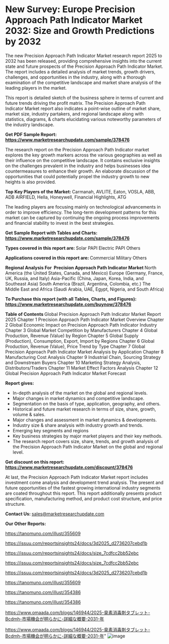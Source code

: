 # New Survey: Europe Precision Approach Path Indicator Market 2032: Size and Growth Predictions by 2032

The new Precision Approach Path Indicator Market research report 2025 to 2032 has been released, providing comprehensive insights into the current state and future prospects of the Precision Approach Path Indicator Market. The report includes a detailed analysis of market trends, growth drivers, challenges, and opportunities in the industry, along with a thorough examination of the competitive landscape and market share analysis of the leading players in the market.

This report is detailed sketch of the business sphere in terms of current and future trends driving the profit matrix. The Precision Approach Path Indicator Market report also indicates a point-wise outline of market share, market size, industry partakers, and regional landscape along with statistics, diagrams, &amp; charts elucidating various noteworthy parameters of the industry landscape.

<strong><b>Get PDF Sample Report: <a href=https://www.marketresearchupdate.com/sample/378476>https://www.marketresearchupdate.com/sample/378476</a></b></strong>

The research report on the Precision Approach Path Indicator market explores the key growth markers across the various geographies as well as their influence on the competitive landscape. It contains exclusive insights on the challenges prevalent in the industry and helps businesses idea countermeasures to enhance their growth. An elaborate discussion of the opportunities that could potentially propel the industry growth to new heights is also provided.

<strong><b>Top Key Players of the Market:
</b></strong>Carmanah, AVLITE, Eaton, VOSLA, ABB, ADB AIRFIELD, Hella, Honeywell, Financial Highlights, ATG<strong><b>
</b></strong>

The leading players are focusing mainly on technological advancements in order to improve efficiency. The long-term development patterns for this market can be captured by continuing the ongoing process improvements and financial stability to invest in the best strategies.

<strong><b>Get Sample Report with Tables and Charts: <a href=https://www.marketresearchupdate.com/sample/378476>https://www.marketresearchupdate.com/sample/378476</a></b></strong>

<strong><b>Types covered in this report are:
</b></strong>Solar PAPI
Electric PAPI
Others<strong><b>
</b></strong>

<strong><b>Applications covered in this report are:
</b></strong>Commercial
Military
Others<strong><b>
</b></strong>

<strong><b>Regional Analysis For  Precision Approach Path Indicator Market</b></strong><strong><b>
</b></strong>North America (the United States, Canada, and Mexico)
Europe (Germany, France, UK, Russia, and Italy)
Asia-Pacific (China, Japan, Korea, India, and Southeast Asia)
South America (Brazil, Argentina, Colombia, etc.)
The Middle East and Africa (Saudi Arabia, UAE, Egypt, Nigeria, and South Africa)

<strong><b>To Purchase this report (with all Tables, Charts, and Figures): <a href=https://www.marketresearchupdate.com/buynow/378476>https://www.marketresearchupdate.com/buynow/378476</a></b></strong>

<strong><b>Table of Contents</b></strong><strong><b>
</b></strong>Global Precision Approach Path Indicator Market Report 2025
Chapter 1 Precision Approach Path Indicator Market Overview
Chapter 2 Global Economic Impact on Precision Approach Path Indicator Industry
Chapter 3 Global Market Competition by Manufacturers
Chapter 4 Global Production, Revenue (Value) by Region
Chapter 5 Global Supply (Production), Consumption, Export, Import by Regions
Chapter 6 Global Production, Revenue (Value), Price Trend by Type
Chapter 7 Global Precision Approach Path Indicator Market Analysis by Application
Chapter 8 Manufacturing Cost Analysis
Chapter 9 Industrial Chain, Sourcing Strategy and Downstream Buyers
Chapter 10 Marketing Strategy Analysis, Distributors/Traders
Chapter 11 Market Effect Factors Analysis
Chapter 12 Global Precision Approach Path Indicator Market Forecast

<strong><b>Report gives:</b></strong>

- In-depth analysis of the market on the global and regional levels.
- Major changes in market dynamics and competitive landscape.
- Segmentation on the basis of type, application, geography, and others.
- Historical and future market research in terms of size, share, growth, volume &amp; sales.
- Major changes and assessment in market dynamics &amp; developments.
- Industry size &amp; share analysis with industry growth and trends.
- Emerging key segments and regions
- Key business strategies by major market players and their key methods.
- The research report covers size, share, trends, and growth analysis of the Precision Approach Path Indicator Market on the global and regional level.

<strong><b>Get discount on this report: <a href=https://www.marketresearchupdate.com/discount/378476>https://www.marketresearchupdate.com/discount/378476</a></b></strong>

At last, the Precision Approach Path Indicator Market report includes investment come analysis and development trend analysis. The present and future opportunities of the fastest growing international industry segments are coated throughout this report. This report additionally presents product specification, manufacturing method, and product cost structure, and price structure.

<strong><b>Contact Us:
</b></strong>sales@marketresearchupdate.com

<strong>Our Other Reports:</strong>

<a href=https://tanomuno.com/illust/355609>https://tanomuno.com/illust/355609</a>

<a href=https://issuu.com/reportsinsights24/docs/3d2025_d2736207cebd1b>https://issuu.com/reportsinsights24/docs/3d2025_d2736207cebd1b</a>

<a href=https://issuu.com/reportsinsights24/docs/size_7cdfcc2bb52ebc>https://issuu.com/reportsinsights24/docs/size_7cdfcc2bb52ebc</a>

<a href=https://issuu.com/reportsinsights24/docs/size_7cdfcc2bb52ebc>https://issuu.com/reportsinsights24/docs/size_7cdfcc2bb52ebc</a>

<a href=https://issuu.com/reportsinsights24/docs/3d2025_d2736207cebd1b>https://issuu.com/reportsinsights24/docs/3d2025_d2736207cebd1b</a>

<a href=https://tanomuno.com/illust/355609>https://tanomuno.com/illust/355609</a>

<a href=https://tanomuno.com/illust/354386>https://tanomuno.com/illust/354386</a>

<a href=https://tanomuno.com/illust/354386>https://tanomuno.com/illust/354386</a>

<a href=https://www.omaada.com/blogs/146944/2025-臭素消毒剤タブレット-Bcdmh-市場機会が明らかに-詳細な概要-2031-年>https://www.omaada.com/blogs/146944/2025-臭素消毒剤タブレット-Bcdmh-市場機会が明らかに-詳細な概要-2031-年</a>

<a href=https://www.omaada.com/blogs/146944/2025-臭素消毒剤タブレット-Bcdmh-市場機会が明らかに-詳細な概要-2031-年>https://www.omaada.com/blogs/146944/2025-臭素消毒剤タブレット-Bcdmh-市場機会が明らかに-詳細な概要-2031-年</a>"
![image](https://github.com/user-attachments/assets/3c1d4871-96c7-4523-af0b-25d65225d903)
